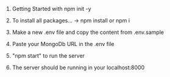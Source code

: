 1. Getting Started with npm init -y

2. To install all packages...
-> npm install or npm i

3. Make a new .env file and copy the content from .env.sample 

4. Paste your MongoDb URL in the .env file 

5. "npm start" to run the server

6. The server should be running in your localhost:8000



